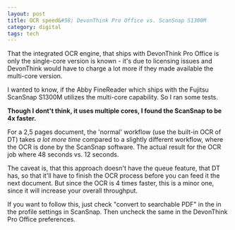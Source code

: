 ```yaml
---
layout: post
title: OCR speed&#58; DevonThink Pro Office vs. ScanSnap S1300M
category: digital
tags: tech
---
```


That the integrated OCR engine, that ships with DevonThink Pro Office is only the single-core version is  known - it's due to licensing issues and DevonThink would have to charge a lot more if they made available the multi-core version.

I wanted to know, if the Abby FineReader which ships with the Fujitsu ScanSnap S1300M utilizes the multi-core capability. So I ran some tests.

**Though I dont't think, it uses multiple cores, I found the ScanSnap to be 4x faster.**

For a 2,5 pages document, the 'normal' workflow (use the built-in OCR of DT) takes *a lot more time* compared to a slightly different workflow, where the OCR is done by the ScanSnap software. The actual result for the OCR job where 48 seconds vs. 12 seconds.

The caveat is, that this approach doesn't have the queue feature, that DT has, so that it'll have to finish the OCR process before you can feed it the next document. But since the OCR is 4 times faster, this is a minor one, since it will increase your overall throughput.

If you want to follow this, just check "convert to searchable PDF" in the  in the profile settings in ScanSnap. Then uncheck the same in the DevonThink Pro Office preferences.